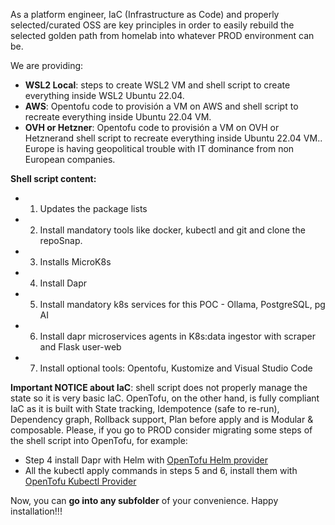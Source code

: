 As a platform engineer, IaC (Infrastructure as Code) and properly selected/curated OSS are key principles in order to easily rebuild the selected golden path from homelab into whatever PROD environment can be.

We are providing:

- **WSL2 Local**: steps to create WSL2 VM and shell script to create everything inside WSL2 Ubuntu 22.04.
- **AWS**: Opentofu code to provisión a VM on AWS and shell script to recreate everything inside Ubuntu 22.04 VM.
- **OVH or Hetzner**:  Opentofu code to provisión a VM on OVH or Hetznerand shell script to recreate everything inside Ubuntu 22.04 VM.. Europe is having geopolitical trouble with IT dominance from non European companies.

**Shell script content:**
- 1) Updates the package lists 
- 2) Install mandatory tools like docker, kubectl and git and clone the repoSnap.
- 3) Installs MicroK8s  
- 4) Install Dapr
- 5) Install mandatory k8s services for this POC - Ollama, PostgreSQL, pg AI
- 6) Install dapr microservices agents in K8s:data ingestor with scraper and Flask user-web
- 7) Install optional tools: Opentofu, Kustomize and Visual Studio Code

**Important NOTICE about IaC**: shell script does not properly manage the state so it is very basic IaC.  OpenTofu, on the other hand, is fully compliant IaC as it is built with State tracking, Idempotence (safe to re-run), Dependency graph, Rollback support, Plan before apply and is Modular & composable. Please, if you go to PROD consider migrating some steps of the shell script into OpenTofu, for example:
- Step 4 install Dapr with Helm with [OpenTofu Helm provider](https://search.opentofu.org/provider/opentofu/helm/latest)
- All the kubectl apply commands in steps 5 and 6, install them with [OpenTofu Kubectl Provider](https://search.opentofu.org/provider/opentofu/kubernetes/v2.0.0)


Now, you can **go into any subfolder** of your convenience. Happy installation!!!